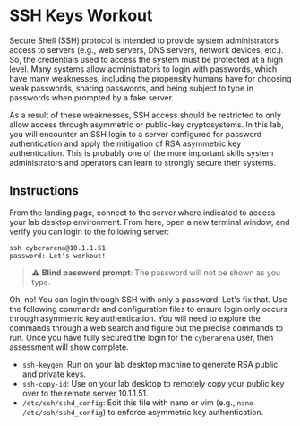 # SSH Keys Workout
Secure Shell (SSH) protocol is intended to provide system administrators access to servers (e.g., web servers, DNS servers, network devices, etc.). So, the credentials used to access the system must be protected at a high level. Many systems allow administrators to login with passwords, which have many weaknesses, including the propensity humans have for choosing weak passwords, sharing passwords, and being subject to type in passwords when prompted by a fake server.

As a result of these weaknesses, SSH access should be restricted to only allow access through asymmetric or public-key cryptosystems. In this lab, you will encounter an SSH login to a server configured for password authentication and apply the mitigation of RSA asymmetric key authentication. This is probably one of the more important skills system administrators and operators can learn to strongly secure their systems.

## Instructions
From the landing page, connect to the server where indicated to access your lab desktop environment. From here, open a new terminal window, and verify you can login to the following server:
```
ssh cyberarena@10.1.1.51
password: Let's workout!
```
> :warning: **Blind password prompt**: The password will not be shown as you type.

Oh, no! You can login through SSH with only a password! Let's fix that. Use the following commands and configuration files to ensure login only occurs through asymmetric key authentication. You will need to explore the commands through a web search and figure out the precise commands to run. Once you have fully secured the login for the `cyberarena` user, then assessment will show complete.
* `ssh-keygen`: Run on your lab desktop machine to generate RSA public and private keys.
* `ssh-copy-id`: Use on your lab desktop to remotely copy your public key over to the remote server 10.1.1.51.
* `/etc/ssh/sshd_config`: Edit this file with nano or vim (e.g., `nano /etc/ssh/sshd_config`) to enforce asymmetric key authentication.
